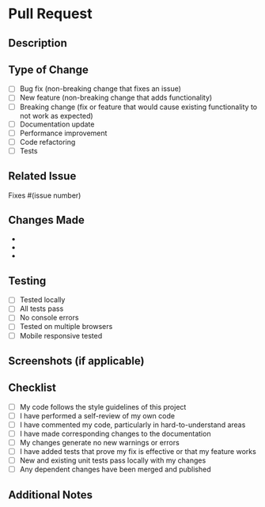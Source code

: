 # Pull Request

## Description
<!-- Provide a brief description of your changes -->

## Type of Change
<!-- Mark the relevant option with an "x" -->

- [ ] Bug fix (non-breaking change that fixes an issue)
- [ ] New feature (non-breaking change that adds functionality)
- [ ] Breaking change (fix or feature that would cause existing functionality to not work as expected)
- [ ] Documentation update
- [ ] Performance improvement
- [ ] Code refactoring
- [ ] Tests

## Related Issue
<!-- Link to the issue this PR addresses -->
Fixes #(issue number)

## Changes Made
<!-- List the main changes made in this PR -->

- 
- 
- 

## Testing
<!-- Describe the tests you ran to verify your changes -->

- [ ] Tested locally
- [ ] All tests pass
- [ ] No console errors
- [ ] Tested on multiple browsers
- [ ] Mobile responsive tested

## Screenshots (if applicable)
<!-- Add screenshots to help explain your changes -->

## Checklist
<!-- Mark completed items with an "x" -->

- [ ] My code follows the style guidelines of this project
- [ ] I have performed a self-review of my own code
- [ ] I have commented my code, particularly in hard-to-understand areas
- [ ] I have made corresponding changes to the documentation
- [ ] My changes generate no new warnings or errors
- [ ] I have added tests that prove my fix is effective or that my feature works
- [ ] New and existing unit tests pass locally with my changes
- [ ] Any dependent changes have been merged and published

## Additional Notes
<!-- Add any additional information that reviewers should know -->

